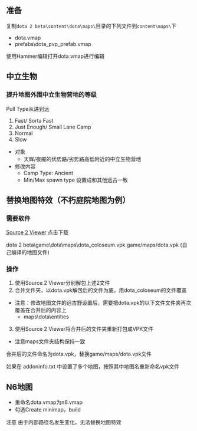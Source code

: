 ## 准备

复制`dota 2 beta\content\dota\maps\`目录的下列文件到`content\maps\`下

- dota.vmap
- prefabs\dota_pvp_prefab.vmap

使用Hammer编辑打开dota.vmap进行编辑

## 中立生物

### 提升地图外围中立生物营地的等级

Pull Type从进到远

1. Fast/ Sorta Fast
2. Just Enough/ Small Lane Camp
3. Normal
4. Slow

- 对象
  - 天辉/夜魇的优势路/劣势路高低附近的中立生物营地
- 修改内容
  - Camp Type: Ancient
  - Min/Max spawn type 设置成和其他远古一致

## 替换地图特效（不朽庭院地图为例）

### 需要软件

[Source 2 Viewer](https://valveresourceformat.github.io/) 点击下载

dota 2 beta\game\dota\maps\dota_coloseum.vpk
game/maps/dota.vpk (自己编译的地图文件)

### 操作

1. 使用Source 2 Viewer分别解包上述2文件
2. 合并文件夹，以dota.vpk解包后的文件为底，用dota_coloseum的文件覆盖

- 注意：修改地图文件的远古野设置后，需要把dota.vpk的以下文件文件夹再次覆盖在合并后的内容上
  - maps\dota\entities

3. 使用Source 2 Viewer将合并后的文件夹重新打包成VPK文件<br>

- 注意maps文件夹结构保持一致

合并后的文件命名为dota.vpk，替换game/maps/dota.vpk文件

如果在 addoninfo.txt 中设置了多个地图，按照其中地图名重新命名vpk文件

## N6地图

- 重命名dota.vmap为n6.vmap
- 勾选Create minimap，build

注意 由于内部路径名发生变化，无法替换地图特效
